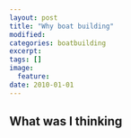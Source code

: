 ```yaml
---
layout: post
title: "Why boat building"
modified:
categories: boatbuilding
excerpt:
tags: []
image:
  feature:
date: 2010-01-01
---
```



## What was I thinking



